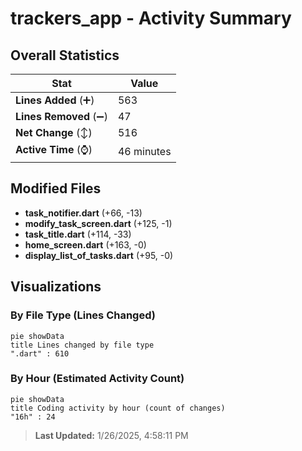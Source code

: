 # trackers_app - Activity Summary 

## Overall Statistics

| Stat                   | Value                                                             |
| ---------------------- | ----------------------------------------------------------------- |
| **Lines Added** (➕)   | 563                                          |
| **Lines Removed** (➖) | 47                                        |
| **Net Change** (↕)    | 516                |
| **Active Time** (⌚)   | 46 minutes |


## Modified Files
- **task_notifier.dart** (+66, -13)
- **modify_task_screen.dart** (+125, -1)
- **task_title.dart** (+114, -33)
- **home_screen.dart** (+163, -0)
- **display_list_of_tasks.dart** (+95, -0)

## Visualizations

### By File Type (Lines Changed)

```mermaid
pie showData
title Lines changed by file type
".dart" : 610
```

### By Hour (Estimated Activity Count)

```mermaid
pie showData
title Coding activity by hour (count of changes)
"16h" : 24
```


> **Last Updated:** 1/26/2025, 4:58:11 PM